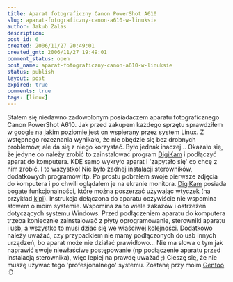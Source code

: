 ```yaml
---
title: Aparat fotograficzny Canon PowerShot A610
slug: aparat-fotograficzny-canon-a610-w-linuksie
author: Jakub Zalas
description: 
post_id: 6
created: 2006/11/27 20:49:01
created_gmt: 2006/11/27 19:49:01
comment_status: open
post_name: aparat-fotograficzny-canon-a610-w-linuksie
status: publish
layout: post
expired: true
comments: true
tags: [linux]
---
```


Stałem się niedawno zadowolonym posiadaczem aparatu fotograficznego Canon PowerShot A610. Jak przed zakupem każdego sprzętu sprawdziłem w [google](http://www.google.com) na jakim poziomie jest on wspierany przez system Linux. Z wstępnego rozeznania wynikało, że nie obędzie się bez drobnych problemów, ale da się z niego korzystać. Było jednak inaczej... Okazało się, że jedyne co należy zrobić to zainstalować program [DigiKam](http://www.digikam.org/) i podłączyć aparat do komputera. KDE samo wykryło aparat i 'zapytało się' co chcę z nim zrobić. I to wszystko! Nie było żadnej instalacji sterowników, dodatkowych programów itp. Po prostu pobrałem swoje pierwsze zdjęcia do komputera i po chwili oglądałem je na ekranie monitora. [DigiKam](http://www.digikam.org/) posiada bogate funkcjonalności, które można poszerzać używając wtyczek (na przykład [kipi](http://extragear.kde.org/apps/kipi/)). Instrukcja dołączona do aparatu oczywiście nie wspomina słowem o moim systemie. Wspomina za to wiele zakazów i ostrzeżeń dotyczących systemu Windows. Przed podłączeniem aparatu do komputera trzeba koniecznie zainstalować z płyty oprogramowanie, sterowniki aparatu i usb, a wszystko to musi dziać się we właściwej kolejności. Dodatkowo należy uważać, czy przypadkiem nie mamy podłączonych do usb innych urządzeń, bo aparat może nie działać prawidłowo... Nie ma słowa o tym jak naprawić swoje niewłaściwe postępowanie (np podłączenie aparatu przed instalacją sterownika), więc lepiej na prawdę uważać ;) Cieszę się, że nie muszę używać tego 'profesjonalnego' systemu. Zostanę przy moim [Gentoo](http://www.gentoo.org) :D
